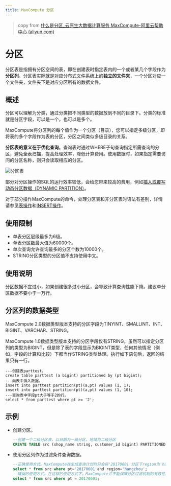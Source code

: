 ```yaml
---
title: MaxCompute 分区
---
```


> copy from [什么是分区_云原生大数据计算服务 MaxCompute-阿里云帮助中心 (aliyun.com)](https://help.aliyun.com/zh/maxcompute/product-overview/partition?spm=a2c4g.11186623.0.i2)

# 分区

分区表是指拥有分区空间的表，即在创建表时指定表内的一个或者某几个字段作为**分区列**。分区表实际就是对应分布式文件系统上的**独立的文件夹**，一个分区对应一个文件夹，文件夹下是对应分区所有的数据文件。

## 概述

分区可以理解为分类，通过分类把不同类型的数据放到不同的目录下。分类的标准就是分区字段，可以是一个，也可以是多个。

MaxCompute将分区列的每个值作为一个分区（目录），您可以指定多级分区，即将表的多个字段作为表的分区，分区之间类似多级目录的关系。

**分区表的意义在于优化查询**。查询表时通过WHERE子句查询指定所需查询的分区，避免全表扫描，提高处理效率，降低计算费用。使用数据时，如果指定需要访问的分区名称，则只会读取相应的分区。

![分区表](https://help-static-aliyun-doc.aliyuncs.com/assets/img/zh-CN/5549559951/p1036.png)

部分对分区操作的SQL的运行效率较低，会给您带来较高的费用，例如[插入或覆写动态分区数据（DYNAMIC PARTITION）](https://help.aliyun.com/zh/maxcompute/user-guide/insert-or-overwrite-data-into-dynamic-partitions#concept-b1p-qdb-wdb)。

对于部分操作MaxCompute的命令，处理分区表和非分区表时语法有差别，详情请参见[表操作](https://help.aliyun.com/zh/maxcompute/user-guide/table-operations-1#concept-l3j-w31-wdb)和[INSERT操作](https://help.aliyun.com/zh/maxcompute/user-guide/insert-or-update-data-into-a-table-or-a-static-partition#concept-yzd-ndb-wdb)。

## 使用限制

- 单表分区层级最多为6级。
- 单表分区数最大值为60000个。
- 单次查询允许查询最多的分区个数为10000个。
- STRING分区类型的分区值不支持使用中文。

## 使用说明

分区数据不宜过小，如果创建很多过小分区，会导致计算查询性能下降。建议单分区数据不要小于一万行。

## 分区列的数据类型

MaxCompute 2.0数据类型版本支持的分区字段为TINYINT、SMALLINT、INT、BIGINT、VARCHAR、STRING。

MaxCompute 1.0数据类型版本支持的分区字段仅有STRING。虽然可以指定分区列的类型为BIGINT，但是除了表的字段显示为BIGINT类型，任何其他情况（例如，字段的计算和比较）下都当作STRING类型处理。执行如下语句后，返回的结果只有一行。

```pgsql
---创建表parttest。
create table parttest (a bigint) partitioned by (pt bigint);
---向表中插入数据。
insert into parttest partition(pt)(a,pt) values (1, 1);
insert into parttest partition(pt)(a,pt) values (1, 10);
---查询表中字段pt大于等于2的行。
select * from parttest where pt >= '2';
```

## 示例

- 创建分区。

  ```sql
  --创建一个二级分区表，以日期为一级分区，地域为二级分区
  CREATE TABLE src (shop_name string, customer_id bigint) PARTITIONED BY (pt string,region string);
  ```

- 使用分区列作为过滤条件查询数据。

  ```sql
  --正确使用方式。MaxCompute在生成查询计划时只会将'20170601'分区下region为'hangzhou'二级分区的数据纳入输入中。
  select * from src where pt='20170601'and region='hangzhou'; 
  --错误的使用方式。在这样的使用方式下，MaxCompute并不能保障分区过滤机制的有效性。pt是STRING类型，当STRING类型与BIGINT（20170601）比较时，MaxCompute会将二者转换为DOUBLE类型，此时有可能会有精度损失。
  select * from src where pt = 20170601; 
  ```
